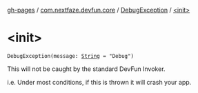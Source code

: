 [gh-pages](../../index.md) / [com.nextfaze.devfun.core](../index.md) / [DebugException](index.md) / [&lt;init&gt;](./-init-.md)

# &lt;init&gt;

`DebugException(message: `[`String`](https://kotlinlang.org/api/latest/jvm/stdlib/kotlin/-string/index.html)` = "Debug")`

This will not be caught by the standard DevFun Invoker.

i.e. Under most conditions, if this is thrown it will crash your app.

